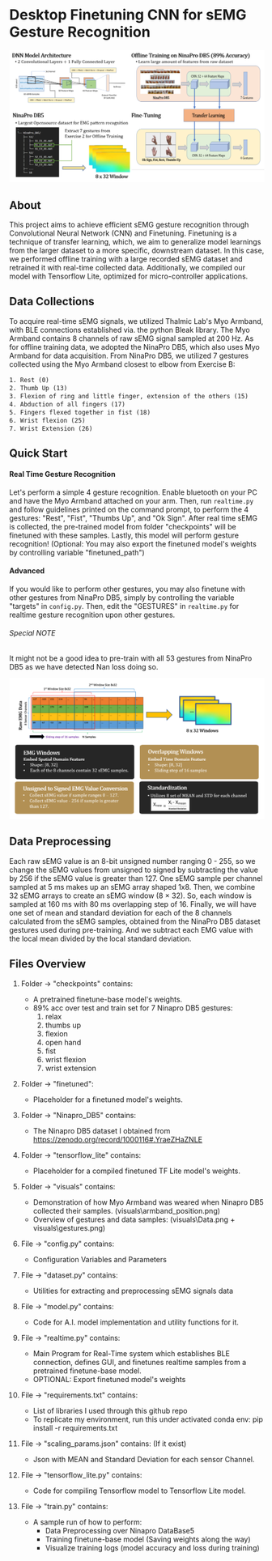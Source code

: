 # Desktop Finetuning CNN for sEMG Gesture Recognition
![Fine-Tuning](visuals/finetune.png?raw=true "Fine-Tuning")
## About
This project aims to achieve efficient sEMG gesture recognition through Convolutional Neural Network (CNN) and Finetuning. Finetuning is a technique of transfer learning, which, we aim to generalize model learnings from the larger dataset to a more specific, downstream dataset. In this case, we performed offline training with a large recorded sEMG dataset and retrained it with real-time collected data. Additionally, we compiled our model with Tensorflow Lite, optimized for micro-controller applications.

## Data Collections
To acquire real-time sEMG signals, we utilized Thalmic Lab's Myo Armband, with BLE connections established via. the python Bleak library. The Myo Armband contains 8 channels of raw sEMG signal sampled at 200 Hz. As for offline training data, we adopted the NinaPro DB5, which also uses Myo Armband for data acquisition. From NinaPro DB5, we utilized 7 gestures collected using the Myo Armband closest to elbow from Exercise B: 

    1. Rest (0)
    2. Thumb Up (13)
    3. Flexion of ring and little finger, extension of the others (15)
    4. Abduction of all fingers (17)
    5. Fingers flexed together in fist (18)
    6. Wrist flexion (25)
    7. Wrist Extension (26)

## Quick Start

#### Real Time Gesture Recognition
Let's perform a simple 4 gesture recognition. Enable bluetooth on your PC and have the Myo Armband attached on your arm. Then, run `realtime.py` and follow guidelines printed on the command prompt, to perform the 4 gestures: "Rest", "Fist", "Thumbs Up", and "Ok Sign". After real time sEMG is collected, the pre-trained model from folder "checkpoints" will be finetuned with these samples. Lastly, this model will perform gesture recognition! (Optional: You may also export the finetuned model's weights by controlling variable "finetuned_path")

#### Advanced
If you would like to perform other gestures, you may also finetune with other gestures from NinaPro DB5, simply by controlling the variable "targets" in `config.py`. Then, edit the "GESTURES" in `realtime.py` for realtime gesture recognition upon other gestures.

###### Special NOTE
It might not be a good idea to pre-train with all 53 gestures from NinaPro DB5 as we have detected Nan loss doing so.

![sEMG Data Preprocessing](visuals/data_preprocessing.png?raw=true "sEMG Data Preprocessing")
## Data Preprocessing
Each raw sEMG value is an 8-bit unsigned number ranging 0 - 255, so we change the sEMG values from unsigned to signed by subtracting the value by 256 if the sEMG value is greater than 127. One sEMG sample per channel sampled at 5 ms makes up an sEMG array shaped 1x8. Then, we combine 32 sEMG arrays to create an sEMG window (8 × 32). So, each window is sampled at 160 ms with 80 ms overlapping step of 16. Finally, we will have one set of mean and standard deviation for each of the 8 channels calculated from the sEMG samples, obtained from the NinaPro DB5 dataset gestures used during pre-training. And we subtract each EMG value with the local mean divided by the local standard deviation.


## Files Overview
1. Folder -> "checkpoints" contains:
    - A pretrained finetune-base model's weights.
    - 89% acc over test and train set for 7 Ninapro DB5 gestures:
        1. relax
        2. thumbs up
        3. flexion
        4. open hand
        5. fist
        6. wrist flexion
        7. wrist extension

2. Folder -> "finetuned":
    - Placeholder for a finetuned model's weights.

3. Folder -> "Ninapro_DB5" contains:
    - The Ninapro DB5 dataset I obtained from https://zenodo.org/record/1000116#.YraeZHaZNLE

4. Folder -> "tensorflow_lite" contains:
    - Placeholder for a compiled finetuned TF Lite model's weights.

5. Folder -> "visuals" contains:
    - Demonstration of how Myo Armband was weared when Ninapro DB5 collected their samples. (visuals\armband_position.png)
    - Overview of gestures and data samples: (visuals\Data.png + visuals\gestures.png)

6. File -> "config.py" contains:
    - Configuration Variables and Parameters

7. File -> "dataset.py" contains:
    - Utilities for extracting and preprocessing sEMG signals data

8. File -> "model.py" contains:
    - Code for A.I. model implementation and utility functions for it.

8. File -> "realtime.py" contains:
    - Main Program for Real-Time system which establishes BLE connection,
        defines GUI, and finetunes realtime samples from a pretrained finetune-base model.
    - OPTIONAL: Export finetuned model's weights

9. File -> "requirements.txt" contains:
    - List of libraries I used through this github repo
    - To replicate my environment, run this under activated conda env: pip install -r requirements.txt

10. File -> "scaling_params.json" contains: (If it exist)
    - Json with MEAN and Standard Deviation for each sensor Channel.

11. File -> "tensorflow_lite.py" contains:
    - Code for compiling Tensorflow model to Tensorflow Lite model.

12. File -> "train.py" contains:
    - A sample run of how to perform:
        - Data Preprocessing over Ninapro DataBase5
        - Training finetune-base model (Saving weights along the way)
        - Visualize training logs (model accuracy and loss during training)